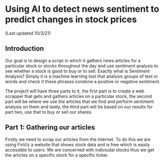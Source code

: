 # Using AI to detect news sentiment to predict changes in stock prices
(Last updated 10/3/21)

## Introduction 
Our goal is to design a script in which it gathers news articles for a particular stock or stocks throughout the day and use sentiment analysis to see whether a stock is good to buy or to sell. Exactly what is Sentiment Analysis? Simply it is a machine learning tool that analysis groups of text or words and check if these phrases condone a positive or negative sentiment. 

The project will have three parts to it, the first part is to create a web scrapper that gets and gathers articles on a particular stock, the second part will be where we use the articles that we find and perform sentiment analysis on them and lastly, the third part will be based on our results for part two, use that to buy or sell our shares. 

## Part 1: Gathering our articles 
Firstly we need to scrap our articles from the internet. To do this we are using FinViz a website that shows stock data and is free which is easily accessible to users. We are concerned with indiviudal stocks thus we get the articles on a specific stock for a specific ticker. 
